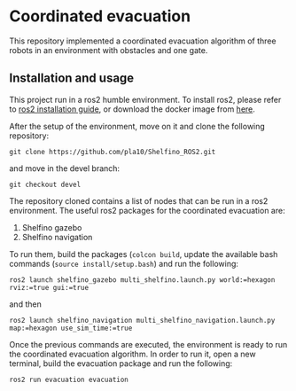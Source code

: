 # Coordinated evacuation

This repository implemented a coordinated evacuation algorithm of three robots in an environment with
obstacles and one gate.

## Installation and usage
This project run in a ros2 humble environment. To install ros2, please refer to [ros2 installation guide](https://index.ros.org/doc/ros2/Installation/),
or download the docker image from [here](https://hub.docker.com/r/pla10/ros2_humble).

After the setup of the environment, move on it and clone the following repository:
```
git clone https://github.com/pla10/Shelfino_ROS2.git
```
 and move in the devel branch:
```
git checkout devel
```

The repository cloned contains a list of nodes that can be run in a ros2 environment.
The useful ros2 packages for the coordinated evacuation are:
1. Shelfino gazebo
2. Shelfino navigation

To run them, build the packages (`colcon build`, update the available bash commands (`source install/setup.bash`) and run the following:
```
ros2 launch shelfino_gazebo multi_shelfino.launch.py world:=hexagon rviz:=true gui:=true
```
and then
```
ros2 launch shelfino_navigation multi_shelfino_navigation.launch.py map:=hexagon use_sim_time:=true
```

Once the previous commands are executed, the environment is ready to run the coordinated evacuation algorithm.
In order to run it, open a new terminal, build the evacuation package and run the following:
```
ros2 run evacuation evacuation
```
